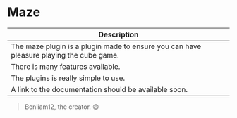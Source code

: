 # Maze

| Description |
| -----------|
|The maze plugin is a plugin made to ensure you can have pleasure playing the cube game.|
|There is many features available.|
|The plugins is really simple to use.|
|A link to the documentation should be available soon.|

>Benliam12, the creator. :smile: